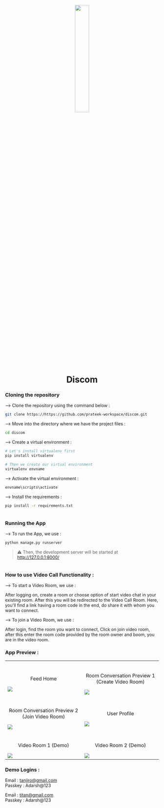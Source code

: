 <div align="center">
<img width="30%" src="https://github.com/prateek-workspace/discom/assets/110523559/001aa210-6a13-413f-aa58-5a7650e2cf33">

# Discom
</div>

### Cloning the repository

--> Clone the repository using the command below :
```bash
git clone https://https://github.com/prateek-workspace/discom.git

```

--> Move into the directory where we have the project files : 
```bash
cd discom

```

--> Create a virtual environment :
```bash
# Let's install virtualenv first
pip install virtualenv

# Then we create our virtual environment
virtualenv envname

```

--> Activate the virtual environment :
```bash
envname\scripts\activate

```

--> Install the requirements :
```bash
pip install -r requirements.txt

```

#

### Running the App

--> To run the App, we use :
```bash
python manage.py runserver

```

> ⚠ Then, the development server will be started at http://127.0.0.1:8000/

#

### How to use Video Call Functionality :

--> To start a Video Room, we use :

After logging on, create a room or choose option of start video chat in your existing room. After this you will be redirected to the Video Call Room. Here, you'll find a link having a room code in the end, do share it with whom you want to connect.

--> To join a Video Room, we use :

After login, find the room you want to connect, Click on join video room, after this enter the room code provided by the room owner and boom, you are in the video room.

### App Preview :

<table width="100%"> 
<tr>
<td width="50%">      
&nbsp; 
<br>
<p align="center">
  Feed Home
</p>
<img src="https://github.com/prateek-workspace/discom/assets/110523559/7fcdce3e-b372-43b9-821d-e33f234a9e84">
</td> 
<td width="50%">
<br>
<p align="center">
  Room Conversation Preview 1 (Create Video Room)
</p>
<img src="https://github.com/prateek-workspace/discom/assets/110523559/40960b31-45d5-47da-9a18-c20829ebc5fc">  
</td>
</tr>
<tr>
<td width="50%">      
&nbsp; 
<br>
<p align="center">
  Room Conversation Preview 2 (Join Video Room)
</p>
<img src="https://github.com/prateek-workspace/discom/assets/110523559/e66eb4be-eb2d-4ec2-bc70-16687fc0c406">
</td> 
<td width="50%">
<br>
<p align="center">
  User Profile
</p>
<img src="https://github.com/prateek-workspace/discom/assets/110523559/24e9c94a-be8e-4912-8640-352144116f48">  
</td>
</tr>
<tr>
<td width="50%">      
&nbsp; 
<br>
<p align="center">
  Video Room 1 (Demo)
</p>
<img src="https://github.com/prateek-workspace/discom/assets/110523559/2d6f0367-7144-4b3e-849a-8aac2a5519f3">
</td> 
<td width="50%">
<br>
<p align="center">
  Video Room 2 (Demo)
</p>
<img src="https://github.com/prateek-workspace/discom/assets/110523559/fa12b792-4197-41bf-ba25-0755399718ef">  
</td>
</tr>
</table>

### Demo Logins :

Email : tanjiro@gmail.com <br>
Passkey : Adarsh@123 
<br>

Email : titan@gmail.com <br>
Passkey : Adarsh@123 
<br>


